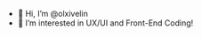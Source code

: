 - 👋 Hi, I’m @olxivelin
- 👀 I’m interested in UX/UI and Front-End Coding!

<!---
olxivelin/olxivelin is a ✨ special ✨ repository because its `README.md` (this file) appears on your GitHub profile.
You can click the Preview link to take a look at your changes.
--->

